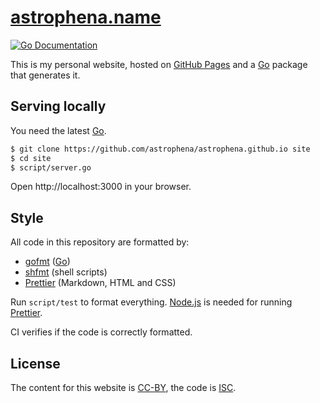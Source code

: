 # [astrophena.name](https://astrophena.name)

[![Go Documentation](https://godocs.io/go.astrophena.name/site?status.svg)](https://godocs.io/go.astrophena.name/site)

This is my personal website, hosted on [GitHub Pages](https://pages.github.com)
and a [Go] package that generates it.

## Serving locally

You need the latest [Go].

```sh
$ git clone https://github.com/astrophena/astrophena.github.io site
$ cd site
$ script/server.go
```

Open http://localhost:3000 in your browser.

## Style

All code in this repository are formatted by:

- [gofmt](https://godocs.io/cmd/gofmt) ([Go])
- [shfmt](https://godocs.io/mvdan.cc/sh/v3/cmd/shfmt) (shell scripts)
- [Prettier] (Markdown, HTML and CSS)

Run `script/test` to format everything. [Node.js](https://nodejs.org) is needed
for running [Prettier].

CI verifies if the code is correctly formatted.

## License

The content for this website is
[CC-BY](https://creativecommons.org/licenses/by/4.0/), the code is
[ISC](https://opensource.org/licenses/ISC).

[go]: https://go.dev
[prettier]: https://prettier.io
